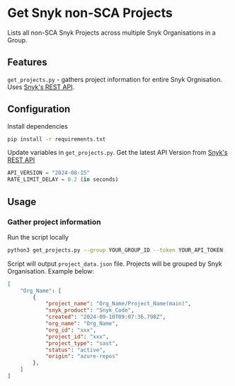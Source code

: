 # Get Snyk non-SCA Projects 

Lists all non-SCA Snyk Projects across multiple Snyk Organisations in a Group.

## Features

`get_projects.py` - gathers project information for entire Snyk Orgnisation. Uses [Snyk's REST API](https://apidocs.snyk.io/).

## Configuration

Install dependencies
```sh
pip install -r requirements.txt
```

Update variables in `get_projects.py`. Get the latest API Version from [Snyk's REST API](https://apidocs.snyk.io/)
```py
API_VERSION = "2024-08-15"
RATE_LIMIT_DELAY = 0.2 (in seconds)
```

## Usage

### Gather project information 

Run the script locally

```sh
python3 get_projects.py --group YOUR_GROUP_ID --token YOUR_API_TOKEN
```

Script will output `project_data.json` file. Projects will be grouped by Snyk Organisation. Example below:

```json
[
    "Org_Name": [
        {
            "project_name": "Org_Name/Project_Name(main)",
            "snyk_product": "Snyk_Code",
            "created": "2024-09-10T09:07:36.798Z",
            "org_name": "Org_Name",
            "org_id": "xxx",
            "project_id": "xxx",
            "project_type": "sast",
            "status": "active",
            "origin": "azure-repos"
        },
    ]
]
